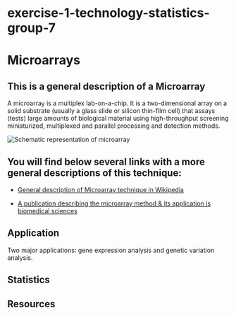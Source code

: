# exercise-1-technology-statistics-group-7


# Microarrays

## This is a general description of a Microarray 

A microarray is a multiplex lab-on-a-chip. It is a two-dimensional array on a solid substrate (usually a glass slide or silicon thin-film cell) that assays (tests) large amounts of biological material using high-throughput screening miniaturized, multiplexed and parallel processing and detection methods. 

![Schematic representation of microarray](https://images.app.goo.gl/H7oPNU6gmyopa5Yy7)


## You will find below several links with a more general descriptions of this technique: 

* [General description of Microarray technique in Wikipedia](https://en.wikipedia.org/wiki/Microarray)

* [A publication describing the microarray method & its application is biomedical sciences](https://www.ncbi.nlm.nih.gov/pmc/articles/PMC3467903/)


## Application

Two major applications: gene expression analysis and genetic variation analysis.

## Statistics

## Resources

